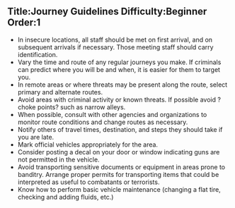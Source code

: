 Title:Journey Guidelines
Difficulty:Beginner
Order:1
---
<p><ul><li>In insecure locations, all staff should be met on first arrival, and on subsequent arrivals if necessary.  Those meeting staff should carry identification.</li><li>Vary the time and route of any regular journeys you make.  If criminals can predict where you will be and when, it is easier for them to target you.</li><li>In remote areas or where threats may be present along the route, select primary and alternate routes.</li><li>Avoid areas with criminal activity or known threats. If possible avoid ?choke points? such as narrow alleys.</li><li> When possible, consult with other agencies and organizations to monitor route conditions and change routes as necessary.</li><li>Notify others of travel times, destination, and steps they should take if you are late.</li><li>Mark official vehicles appropriately for the area.</li><li>Consider posting a decal on your door or window indicating guns are not permitted in the vehicle.</li><li>Avoid transporting sensitive documents or equipment in areas prone to banditry. Arrange proper permits for transporting items that could be interpreted as useful to combatants or terrorists.</li><li>Know how to perform basic vehicle maintenance (changing a flat tire, checking and adding fluids, etc.)</li></ul></p>